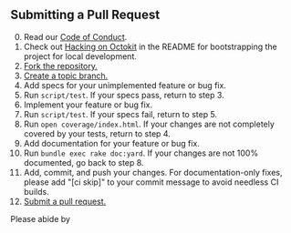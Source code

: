 ## Submitting a Pull Request

0. Read our [Code of Conduct](CODE_OF_CONDUCT.md).
1. Check out [Hacking on Octokit](README.md#hacking-on-octokitrb) in the
   README for bootstrapping the project for local development.
2. [Fork the repository.][fork]
3. [Create a topic branch.][branch]
4. Add specs for your unimplemented feature or bug fix.
5. Run `script/test`. If your specs pass, return to step 3.
6. Implement your feature or bug fix.
7. Run `script/test`. If your specs fail, return to step 5.
8. Run `open coverage/index.html`. If your changes are not completely covered
   by your tests, return to step 4.
9. Add documentation for your feature or bug fix.
10. Run `bundle exec rake doc:yard`. If your changes are not 100% documented, go
   back to step 8.
11. Add, commit, and push your changes. For documentation-only fixes, please
    add "[ci skip]" to your commit message to avoid needless CI builds.
12. [Submit a pull request.][pr]

Please abide by

[fork]: https://help.github.com/articles/fork-a-repo
[branch]: https://help.github.com/articles/creating-and-deleting-branches-within-your-repository/
[pr]: https://help.github.com/articles/using-pull-requests
